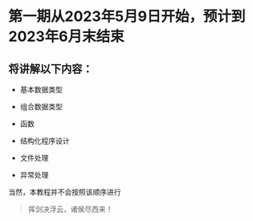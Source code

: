 # 第一期从2023年5月9日开始，预计到2023年6月末结束

## 将讲解以下内容：

- 基本数据类型

- 组合数据类型

- 函数

- 结构化程序设计

- 文件处理

- 异常处理

当然，本教程并不会按照该顺序进行

> 挥剑决浮云，诸侯尽西来！
